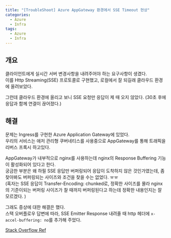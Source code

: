 ```yaml
---
title: "[TroubleShoot] Azure AppGateway 환경에서 SSE Timeout 현상"
categories:
  - Azure
  - Infra
tags:
  - Azure
  - Infra
---
```


## 개요
클라이언트에게 실시간 서버 변경사항을 내려주어야 하는 요구사항이 생겼다.  
이를 Http Streaming(SSE) 프로토콜로 구현했고, 로컬에서 잘 되길래 클라우드 환경에 올려보았다.  

그런데 클라우드 환경에 올리고 보니 SSE 요청만 응답이 제 때 오지 않았다. (30초 후에 응답과 함께 연결이 끊어졌다.)  

## 해결
문제는 Ingress를 구현한 Azure Application Gateway에 있었다.  
우리의 서비스는 애저 관리형 쿠버네티스를 사용중으로 AppGateway를 통해 트래픽을 리버스 프록시 하고있다.  

AppGateway가 내부적으로 nginx를 사용하는데 nginx의 Response Buffering 기능이 활성화되어 있다고 한다.  
궁금한 부분은 왜 하필 SSE 응답만 버퍼링되어 응답이 도착하지 않은 것인가였는데, 좀 찾아봐도 버퍼링되는 사이즈와 조건을 찾을 수는 없었다. ㅠㅠ  
(혹자는 SSE 응답이 Transfer-Encoding: chunked로, 정확한 사이즈를 몰라 nginx의 기준이되는 버퍼링 사이즈가 찰 때까지 버퍼링된다고 하는데 정확한 내용인지는 잘 모르겠다. )  


그래도 증상에 대한 해결은 했다.  
스택 오버플로우 답변에 따라, SSE Emitter Response 내려줄 때 http 헤더에 `x-accel-buffering: no`를 추가해 주었다.  

[Stack Overflow Ref](https://stackoverflow.com/questions/76161274/delay-in-getting-sse-events-when-configured-via-azure-application-gateway)  